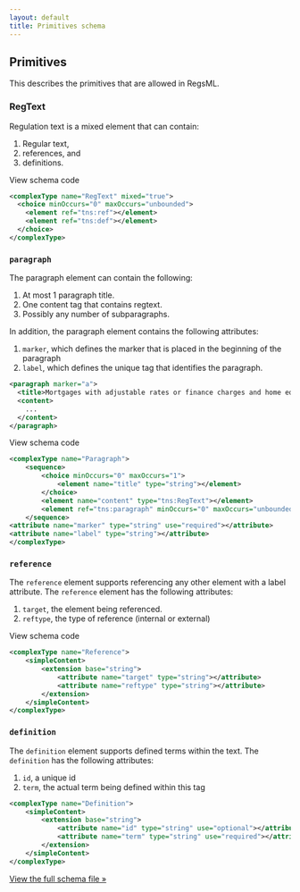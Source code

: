 ```yaml
---
layout: default
title: Primitives schema
---
```


## Primitives

This describes the primitives that are allowed in RegsML.

### RegText

Regulation text is a mixed element that can contain:

1. Regular text,
2. references, and
3. definitions.

<span class="toggle">View schema code</span>

```XML
<complexType name="RegText" mixed="true">
  <choice minOccurs="0" maxOccurs="unbounded">
    <element ref="tns:ref"></element>
    <element ref="tns:def"></element>
  </choice>
</complexType>
```

### `paragraph`

The paragraph element can contain the following:

1. At most 1 paragraph title.
2. One content tag that contains regtext.
3. Possibly any number of subparagraphs.

In addition, the paragraph element contains the following attributes:

1. `marker`, which defines the marker that is placed in the beginning of the paragraph
2. `label`, which defines the unique tag that identifies the paragraph.

```xml
<paragraph marker="a">
  <title>Mortgages with adjustable rates or finance charges and home equity lines of credit.</title>
  <content>
    ...
  </content>
</paragraph>
```

<span class="toggle">View schema code</span>

```xml
<complexType name="Paragraph">
	<sequence>
		<choice minOccurs="0" maxOccurs="1">
			<element name="title" type="string"></element>
		</choice>
		<element name="content" type="tns:RegText"></element>
		<element ref="tns:paragraph" minOccurs="0" maxOccurs="unbounded"></element>
	</sequence>
<attribute name="marker" type="string" use="required"></attribute>
<attribute name="label" type="string"></attribute>
</complexType>
```

### `reference`

The `reference` element supports referencing any other element with a label attribute. The `reference` element has the following attributes:

1. `target`, the element being referenced.
2. `reftype`, the type of reference (internal or external)

<span class="toggle">View schema code</span>

```xml
<complexType name="Reference">
	<simpleContent>
		<extension base="string">
			<attribute name="target" type="string"></attribute>
			<attribute name="reftype" type="string"></attribute>
		</extension>
	</simpleContent>
</complexType>
```

### `definition`

The `definition` element supports defined terms within the text. The `definition` has the following attributes:

1. `id`, a unique id
2. `term`, the actual term being defined within this tag

```xml
<complexType name="Definition">
	<simpleContent>
		<extension base="string">
			<attribute name="id" type="string" use="optional"></attribute>
			<attribute name="term" type="string" use="required"></attribute>
		</extension>
	</simpleContent>
</complexType>
```

[View the full schema file &#187;](https://github.com/cfpb/regulations-schema/blob/master/src/primitives.xsd)
